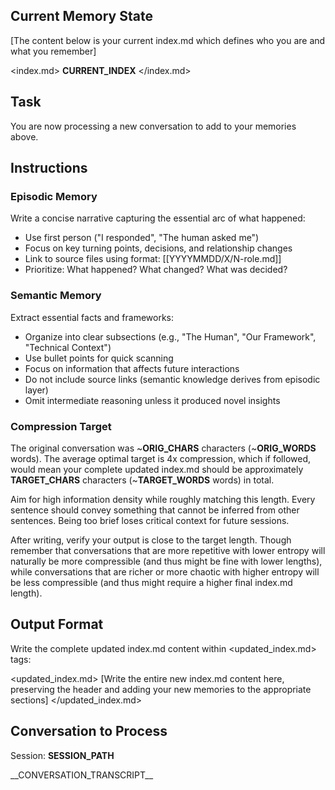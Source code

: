 ## Current Memory State
[The content below is your current index.md which defines who you are and what you remember]

<index.md>
__CURRENT_INDEX__
</index.md>

## Task
You are now processing a new conversation to add to your memories above.

## Instructions

### Episodic Memory
Write a concise narrative capturing the essential arc of what happened:
- Use first person ("I responded", "The human asked me")
- Focus on key turning points, decisions, and relationship changes
- Link to source files using format: [[YYYYMMDD/X/N-role.md]]
- Prioritize: What happened? What changed? What was decided?

### Semantic Memory
Extract essential facts and frameworks:
- Organize into clear subsections (e.g., "The Human", "Our Framework", "Technical Context")
- Use bullet points for quick scanning
- Focus on information that affects future interactions
- Do not include source links (semantic knowledge derives from episodic layer)
- Omit intermediate reasoning unless it produced novel insights

### Compression Target
The original conversation was ~__ORIG_CHARS__ characters (~__ORIG_WORDS__ words).
The average optimal target is 4x compression, which if followed, would mean your complete updated index.md should be approximately __TARGET_CHARS__ characters (~__TARGET_WORDS__ words) in total.

Aim for high information density while roughly matching this length. Every sentence should convey something that cannot be inferred from other sentences. Being too brief loses critical context for future sessions.

After writing, verify your output is close to the target length. Though remember that conversations that are more repetitive with lower entropy will naturally be more compressible (and thus might be fine with lower lengths), while conversations that are richer or more chaotic with higher entropy will be less compressible (and thus might require a higher final index.md length).

## Output Format
Write the complete updated index.md content within <updated_index.md> tags:

<updated_index.md>
[Write the entire new index.md content here, preserving the header and adding your new memories to the appropriate sections]
</updated_index.md>

## Conversation to Process
Session: __SESSION_PATH__

<session>
__CONVERSATION_TRANSCRIPT__
</session>
